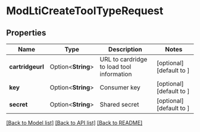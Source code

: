 # ModLtiCreateToolTypeRequest

## Properties

Name | Type | Description | Notes
------------ | ------------- | ------------- | -------------
**cartridgeurl** | Option<**String**> | URL to cardridge to load tool information | [optional][default to ]
**key** | Option<**String**> | Consumer key | [optional][default to ]
**secret** | Option<**String**> | Shared secret | [optional][default to ]

[[Back to Model list]](../README.md#documentation-for-models) [[Back to API list]](../README.md#documentation-for-api-endpoints) [[Back to README]](../README.md)


